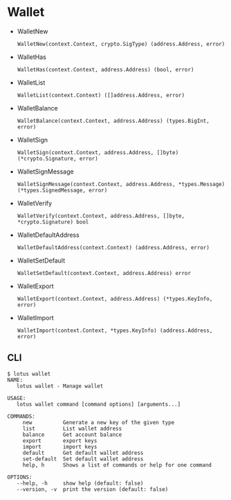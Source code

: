# Wallet

* WalletNew

  `WalletNew(context.Context, crypto.SigType) (address.Address, error)`

* WalletHas

  `WalletHas(context.Context, address.Address) (bool, error)`

* WalletList

  `WalletList(context.Context) ([]address.Address, error)`

* WalletBalance

  `WalletBalance(context.Context, address.Address) (types.BigInt, error)`

* WalletSign

  `WalletSign(context.Context, address.Address, []byte) (*crypto.Signature, error)`

* WalletSignMessage

  `WalletSignMessage(context.Context, address.Address, *types.Message) (*types.SignedMessage, error)`

* WalletVerify
 
  `WalletVerify(context.Context, address.Address, []byte, *crypto.Signature) bool`

* WalletDefaultAddress

  `WalletDefaultAddress(context.Context) (address.Address, error)`

* WalletSetDefault

  `WalletSetDefault(context.Context, address.Address) error`

* WalletExport

  `WalletExport(context.Context, address.Address) (*types.KeyInfo, error)`

* WalletImport

  `WalletImport(context.Context, *types.KeyInfo) (address.Address, error)`

## CLI

```
$ lotus wallet
NAME:
   lotus wallet - Manage wallet

USAGE:
   lotus wallet command [command options] [arguments...]

COMMANDS:
     new          Generate a new key of the given type
     list         List wallet address
     balance      Get account balance
     export       export keys
     import       import keys
     default      Get default wallet address
     set-default  Set default wallet address
     help, h      Shows a list of commands or help for one command

OPTIONS:
   --help, -h     show help (default: false)
   --version, -v  print the version (default: false)
```
